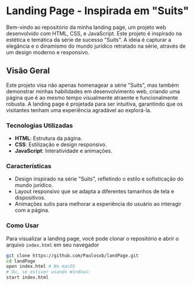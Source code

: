 # Landing Page - Inspirada em "Suits"

Bem-vindo ao repositório da minha landing page, um projeto web desenvolvido com HTML, CSS, e JavaScript. Este projeto é inspirado na estética e temática da série de sucesso "Suits". A ideia é capturar a elegância e o dinamismo do mundo jurídico retratado na série, através de um design moderno e responsivo.

## Visão Geral

Este projeto visa não apenas homenagear a série "Suits", mas também demonstrar minhas habilidades em desenvolvimento web, criando uma página que é ao mesmo tempo visualmente atraente e funcionalmente robusta. A landing page é projetada para ser intuitiva, garantindo que os visitantes tenham uma experiência agradável ao explorá-la.

### Tecnologias Utilizadas

- **HTML**: Estrutura da página.
- **CSS**: Estilização e design responsivo.
- **JavaScript**: Interatividade e animações.

### Características

- Design inspirado na série "Suits", refletindo o estilo e sofisticação do mundo jurídico.
- Layout responsivo que se adapta a diferentes tamanhos de tela e dispositivos.
- Animações sutis para melhorar a experiência do usuário ao interagir com a página.

### Como Usar

Para visualizar a landing page, você pode clonar o repositório e abrir o arquivo `index.html` em seu navegador

```bash
git clone https://github.com/Paulosxb/landPage.git
cd landPage
open index.html # No macOS
# Ou, se estiver usando Windows:
start index.html
